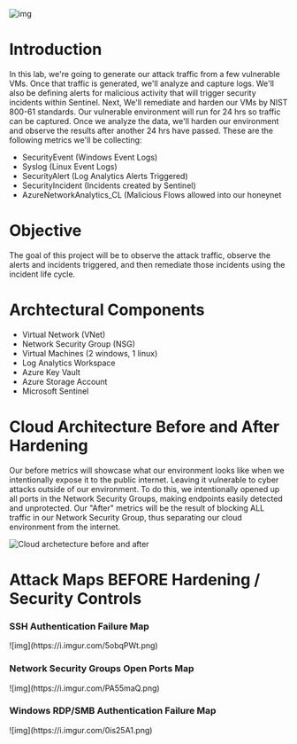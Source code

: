 ![img](https://i.imgur.com/B1YCDiQ.png)

# Introduction

In this lab, we're going to generate our attack traffic from a few vulnerable VMs. Once that traffic is generated, we'll analyze and capture logs. We'll also be defining alerts for malicious activity that will trigger security incidents within Sentinel.  Next, We'll remediate and harden our VMs by NIST 800-61 standards. Our vulnerable environment will run for 24 hrs so traffic can be captured. Once we analyze the data, we'll harden our environment and observe the results after another 24 hrs have passed. These are the following metrics we'll be collecting:

- SecurityEvent (Windows Event Logs)
- Syslog (Linux Event Logs)
- SecurityAlert (Log Analytics Alerts Triggered)
- SecurityIncident (Incidents created by Sentinel)
- AzureNetworkAnalytics_CL (Malicious Flows allowed into our honeynet

# Objective

The goal of this project will be to observe the attack traffic, observe the alerts and incidents triggered, and then remediate those incidents using the incident life cycle. 

# Archtectural Components

- Virtual Network (VNet)
- Network Security Group (NSG)
- Virtual Machines (2 windows, 1 linux)
- Log Analytics Workspace
- Azure Key Vault
- Azure Storage Account
- Microsoft Sentinel

# Cloud Architecture Before and After Hardening 

Our before metrics will showcase what our environment looks like when we intentionally expose it to the public internet. Leaving it vulnerable to cyber attacks outside of our environment. To do this, we intentionally opened up all ports in the Network Security Groups, making endpoints easily detected and unprotected. Our "After" metrics will be the result of blocking ALL traffic in our Network Security Group, thus separating our cloud environment from the internet. 

![Cloud archetecture before and after](https://i.imgur.com/MwVBr9z.png)

# Attack Maps BEFORE Hardening / Security Controls

<h3>SSH Authentication Failure Map</h3>
![img](https://i.imgur.com/5obqPWt.png)

<h3>Network Security Groups Open Ports Map</h3>
![img](https://i.imgur.com/PA55maQ.png)

<h3>Windows RDP/SMB Authentication Failure Map</h3>
![img](https://i.imgur.com/0is25A1.png)
